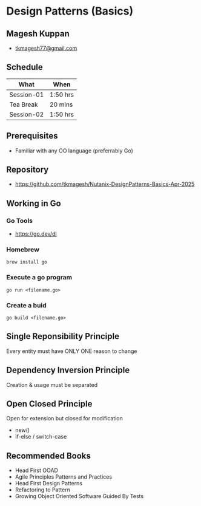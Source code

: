 # Design Patterns (Basics)

## Magesh Kuppan
- tkmagesh77@gmail.com

## Schedule
| What | When |
|----|----|
|Session-01| 1:50 hrs |
|Tea Break | 20 mins |
|Session-02| 1:50 hrs |

## Prerequisites
- Familiar with any OO language (preferrably Go)

## Repository
- https://github.com/tkmagesh/Nutanix-DesignPatterns-Basics-Apr-2025

## Working in Go

### Go Tools 
- https://go.dev/dl

### Homebrew
```shell
brew install go
```

### Execute a go program
```shell
go run <filename.go>
```
### Create a buid
```shell
go build <filename.go>
```


## Single Reponsibility Principle
Every entity must have ONLY ONE reason to change

## Dependency Inversion Principle
Creation & usage must be separated

## Open Closed Principle
Open for extension but closed for modification

- new()
- if-else / switch-case

## Recommended Books
- Head First OOAD
- Agile Principles Patterns and Practices
- Head First Design Patterns
- Refactoring to Pattern
- Growing Object Oriented Software Guided By Tests

